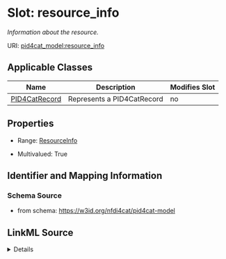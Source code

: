 # Slot: resource_info


_Information about the resource._



URI: [pid4cat_model:resource_info](https://w3id.org/nfdi4cat/pid4cat-model/resource_info)



<!-- no inheritance hierarchy -->




## Applicable Classes

| Name | Description | Modifies Slot |
| --- | --- | --- |
[PID4CatRecord](PID4CatRecord.md) | Represents a PID4CatRecord |  no  |







## Properties

* Range: [ResourceInfo](ResourceInfo.md)

* Multivalued: True





## Identifier and Mapping Information







### Schema Source


* from schema: https://w3id.org/nfdi4cat/pid4cat-model




## LinkML Source

<details>
```yaml
name: resource_info
description: Information about the resource.
from_schema: https://w3id.org/nfdi4cat/pid4cat-model
rank: 1000
multivalued: true
alias: resource_info
domain_of:
- PID4CatRecord
range: ResourceInfo

```
</details>